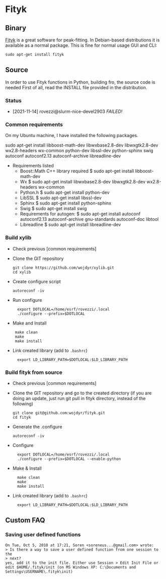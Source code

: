 
# Fityk

## Binary

[Fityk](http://www.unipress.waw.pl/fityk/) is a great software for peak-fitting. In Debian-based distributions it is available as a normal package. This is fine for normal usage GUI and CLI:

    sudo apt-get install fityk
 
## Source

In order to use Fityk functions in Python, building fro, the source code is needed First of all, read the INSTALL file provided in the distribution.

### Status

* [2021-11-14] rovezzi@slurm-nice-devel2903 *FAILED!*


### Common requirements

On my Ubuntu machine, I have installed the following packages.

  sudo apt-get install libboost-math-dev libwxbase2.8-dev libwxgtk2.8-dev wx2.8-headers wx-common python-dev libssl-dev python-sphinx swig autoconf autoconf2.13 autoconf-archive libreadline-dev

* Requirements listed
  * Boost::Math C++ library required
         $ sudo apt-get install libboost-math-dev
  * Wx
         $ sudo apt-get install libwxbase2.8-dev libwxgtk2.8-dev wx2.8-headers wx-common
  * Python.h
         $ sudo apt-get install python-dev
  * LibSSL
         $ sudo apt-get install libssl-dev
  * Sphinx
         $ sudo apt-get install python-sphinx
  * Swig
         $ sudo apt-get install swig
  * Requirements for autogen:
         $ sudo apt-get install autoconf autoconf2.13 autoconf-archive gnu-standards autoconf-doc libtool
  * Libreadline
         $ sudo apt-get install libreadline-dev

### Build xylib

* Check previous [common requirements]

* Clone the GIT repository

      git clone https://github.com/wojdyr/xylib.git
      cd xylib

* Create configure script

      autoreconf -iv
  
* Run configure

        export DOTLOCAL=/home/esrf/rovezzi/.local
        ./configure --prefix=$DOTLOCAL
 
 * Make and Install
 
        make clean
        make
        make install
 
* Link created library (add to `.bashrc`)

        export LD_LIBRARY_PATH=$DOTLOCAL:$LD_LIBRARY_PATH

### Build fityk from source

* Check previous [common requirements]

* Clone the GIT repository and go to the created directory (if you are doing an update, just run git pull in fityk directory, instead of the following)

      git clone git@github.com:wojdyr/fityk.git
      cd fityk
      
* Generate the .configure
 
      autoreconf -iv

* Configure

        export DOTLOCAL=/home/esrf/rovezzi/.local
        ./configure --prefix=$DOTLOCAL --enable-python
      
* Make & Install

        make clean
        make
        make install
        
* Link created library (add to `.bashrc`)

        export LD_LIBRARY_PATH=$DOTLOCAL:$LD_LIBRARY_PATH


## Custom FAQ

### Saving user defined functions

    On Tue, Oct 5, 2010 at 17:21, Soren <soreneus...@gmail.com> wrote:
    > Is there a way to save a user defined function from one session to
    the
    > next?
    yes, add it to the init file. Either use Session > Edit Init File or
    edit $HOME/.fityk/init (on MS Windows XP: C:\Documents and
    Settings\USERNAME\.fityk\init)
